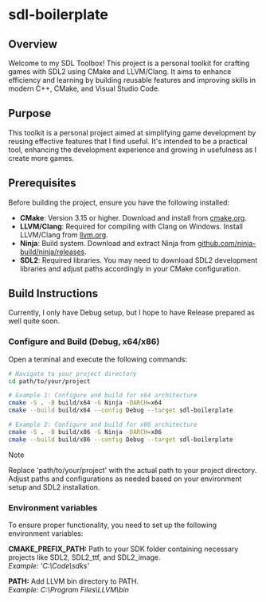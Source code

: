 # sdl-boilerplate

## Overview
Welcome to my SDL Toolbox! This project is a personal toolkit for crafting games with SDL2 using CMake and LLVM/Clang. It aims to enhance efficiency and learning by building reusable features and improving skills in modern C++, CMake, and Visual Studio Code.

## Purpose
This toolkit is a personal project aimed at simplifying game development by reusing effective features that I find useful. It's intended to be a practical tool, enhancing the development experience and growing in usefulness as I create more games.

## Prerequisites
Before building the project, ensure you have the following installed:

- **CMake**: Version 3.15 or higher. Download and install from [cmake.org](https://cmake.org/download/).
- **LLVM/Clang**: Required for compiling with Clang on Windows. Install LLVM/Clang from [llvm.org](https://llvm.org/releases/download.html).
- **Ninja**: Build system. Download and extract Ninja from [github.com/ninja-build/ninja/releases](https://github.com/ninja-build/ninja/releases).
- **SDL2**: Required libraries. You may need to download SDL2 development libraries and adjust paths accordingly in your CMake configuration.

## Build Instructions

Currently, I only have Debug setup, but I hope to have Release prepared as well quite soon.

### Configure and Build (Debug, x64/x86)
Open a terminal and execute the following commands:

```bash
# Navigate to your project directory
cd path/to/your/project

# Example 1: Configure and build for x64 architecture
cmake -S . -B build/x64 -G Ninja -DARCH=x64
cmake --build build/x64 --config Debug --target sdl-boilerplate

# Example 2: Configure and build for x86 architecture
cmake -S . -B build/x86 -G Ninja -DARCH=x86
cmake --build build/x86 --config Debug --target sdl-boilerplate
```

> [!NOTE]
> Replace 'path/to/your/project' with the actual path to your project directory. Adjust paths and configurations as needed based on your environment setup and SDL2 installation.

### Environment variables
To ensure proper functionality, you need to set up the following environment variables:

**CMAKE_PREFIX_PATH:** Path to your SDK folder containing necessary projects like SDL2, SDL2_ttf, and SDL2_image. <br /> *Example: 'C:\Code\sdks'*

**PATH:** Add LLVM bin directory to PATH. <br /> *Example: C:\Program Files\LLVM\bin*